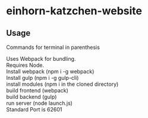 # einhorn-katzchen-website
## Usage
Commands for terminal in parenthesis

Uses Webpack for bundling.  
Requires Node.  
Install webpack (npm i -g webpack)  
Install gulp (npm i -g gulp-cli)  
install modules (npm i in the cloned directory)  
build frontend (webpack)  
build backend (gulp)  
run server (node launch.js)  
Standard Port is 62601

